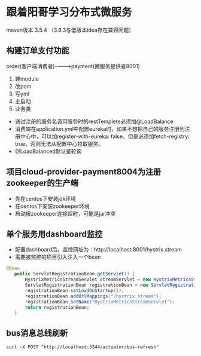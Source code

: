 # 跟着阳哥学习分布式微服务
maven版本 3.5.4  （3.6.3与低版本idea存在兼容问题）
 ## 构建订单支付功能
 order(客户端消费者)---->payment(微服务提供者8001)  
 1. 建module
 2. 改pom
 3. 写yml
 4. 主启动
 5. 业务类
 
 - 通过注册的服务名调用服务时的restTemplete必须加@LoadBalance  
 - 消费端在application.yml中配置eureka时，如果不想把自己的服务注册到注册中心中，可以加register-with-eureka: false，但是必须加fetch-registry: true，否则无法从配置中心拉取服务。  
 - @LoadBalanced默认是轮询
 
 ## 项目cloud-provider-payment8004为注册zookeeper的生产端
 - 先在centos下安装jdk环境
 - 在centos下安装zookeeper环境
 - 启动报zookeeper连接超时，可能是jar冲突  
 ## 单个服务用dashboard监控
 - 配置dashboard后，监控网址为：http://localhost:8001/hystrix.stream
 - 需要被监控的项目引入注入一个bean
 ```java
 @Bean
    public ServletRegistrationBean getServlet() {
        HystrixMetricsStreamServlet streamServlet = new HystrixMetricsStreamServlet();
        ServletRegistrationBean registrationBean = new ServletRegistrationBean(streamServlet);
        registrationBean.setLoadOnStartup(1);
        registrationBean.addUrlMappings("/hystrix.stream");
        registrationBean.setName("HystrixMetricsStreamServlet");
        return registrationBean;
    }
```
## bus消息总线刷新
```$xslt
curl -X POST "http://localhost:3344/actuator/bus-refresh"
```


 
 